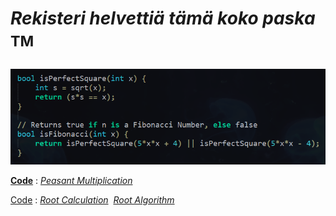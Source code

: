# _Rekisteri helvettiä tämä koko paska_ <sup>TM<sup>

_![alt_text](https://raw.githubusercontent.com/Jan-Aarela/Fibonacci-y86/refs/heads/main/pics/Fibonacci%20code%20in%20C.png)_

**[Code](https://raw.githubusercontent.com/Jan-Aarela/Fibonacci-y86/refs/heads/main/Extras/Multiplication)** : _[Peasant Multiplication](https://raw.githubusercontent.com/Jan-Aarela/Fibonacci-y86/refs/heads/main/pics/multiplication.jpg)_

[Code](https://raw.githubusercontent.com/Jan-Aarela/Fibonacci-y86/refs/heads/main/Extras/Root)‎ : _[Root Calculation](https://raw.githubusercontent.com/Jan-Aarela/Fibonacci-y86/refs/heads/main/pics/squarred.jpg)_
‎ _[Root Algorithm](https://raw.githubusercontent.com/Jan-Aarela/Fibonacci-y86/refs/heads/main/pics/Root%20algorithm.jpg)_

